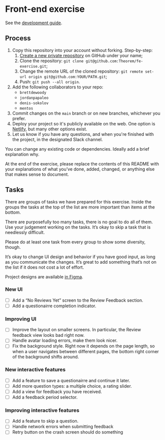 # Front-end exercise

See the [development guide](./CONTRIBUTING.md).

## Process

1. Copy this repository into your account without forking. Step-by-step:
   1. [Create a new private repository](https://github.com/new) on GitHub under your name;
   2. Clone the repository: `git clone git@github.com:Theorem/fe-exercise.git`;
   3. Change the remote URL of the cloned repository: `git remote set-url origin git@github.com:YOUR/PATH.git`;
   4. Push: `git push --all origin`.
2. Add the following collaborators to your repo:
   - `brettdewoody`
   - `jordanpapaleo`
   - `denis-sokolov`
   - `mentos`
3. Commit changes on the `main` branch or on new branches, whichever you prefer.
4. Deploy your project so it's publicly available on the web. One option is [Netlify](https://www.netlify.com/), but many other options exist.
5. Let us know if you have any questions, and when you're finished with the project, in the designated Slack channel.

You can change any existing code or dependencies. Ideally add a brief explanation why.

At the end of the exercise, please replace the contents of this README with your explanations of what you’ve done, added, changed, or anything else that makes sense to document.

## Tasks

There are groups of tasks we have prepared for this exercise. Inside the groups the tasks at the top of the list are more important than items at the bottom.

There are purposefully too many tasks, there is no goal to do all of them. Use your judgement working on the tasks. It’s okay to skip a task that is needlessly difficult.

Please do at least one task from every group to show some diversity, though.

It’s okay to change UI design and behavior if you have good input, as long as you communicate the changes. It’s great to add something that’s not on the list if it does not cost a lot of effort.

Project designs are available [in Figma](https://www.figma.com/file/0502uQRIymsq7BEQBhid91bV/Untitled?node-id=0%3A1).

### New UI

- [ ] Add a “No Reviews Yet” screen to the Review Feedback section.
- [ ] Add a questionairre completion indicator.

### Improving UI

- [ ] Improve the layout on smaller screens. In particular, the Review feedback view looks bad right now.
- [ ] Handle avatar loading errors, make them look nicer.
- [ ] Fix the background style. Right now it depends on the page length, so when a user navigates between different pages, the bottom right corner of the background shifts around.

### New interactive features

- [ ] Add a feature to save a questionairre and continue it later.
- [ ] Add more question types: a multiple choice, a rating slider.
- [ ] Add a view for feedback you have received.
- [ ] Add a feedback period selector.

### Improving interactive features

- [ ] Add a feature to skip a question.
- [ ] Handle network errors when submitting feedback
- [ ] Retry button on the crash screen should do something
